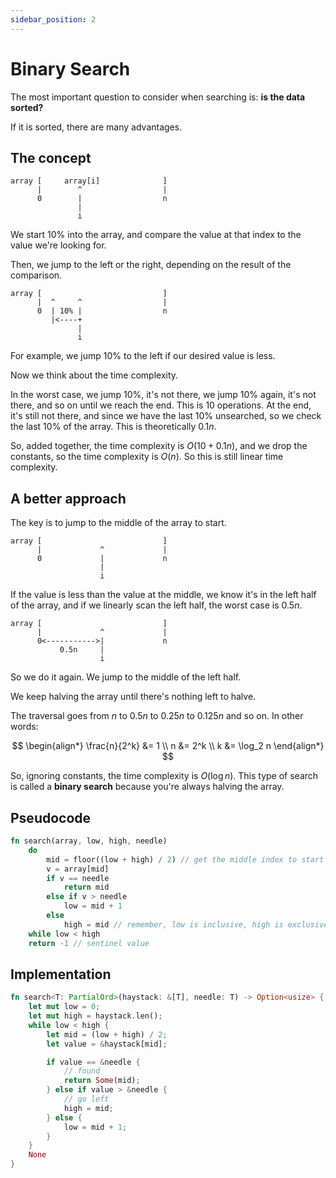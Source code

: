 ```yaml
---
sidebar_position: 2
---
```

# Binary Search

The most important question to consider when searching is: **is the data sorted?**

If it is sorted, there are many advantages.

## The concept

```plaintext
array [     array[i]              ]
      |        ^                  |
      0        |                  n
               |
               i
```

We start 10% into the array, and compare the value at that index to the value we're looking for.

Then, we jump to the left or the right, depending on the result of the comparison.

```plaintext
array [                           ]
      |  ^     ^                  |
      0  | 10% |                  n
         |<----+
               |
               i
```

For example, we jump 10% to the left if our desired value is less.

Now we think about the time complexity.

In the worst case, we jump 10%, it's not there, we jump 10% again, it's not there, and so on until we reach the end.
This is 10 operations. At the end, it's still not there, and since we have the last 10% unsearched, so we check the last 10% of the array.
This is theoretically $0.1n$.

So, added together, the time complexity is $O(10 + 0.1n)$, and we drop the constants, so the time complexity is $O(n)$.
So this is still linear time complexity.

## A better approach

The key is to jump to the middle of the array to start.

```plaintext
array [                           ]
      |             ^             |
      0             |             n
                    |
                    i
```

If the value is less than the value at the middle, we know it's in the left half of the array, and if we linearly scan the left half, the worst case is $0.5n$.

```plaintext
array [                           ]
      |             ^             |
      0<----------->|             n
           0.5n     |
                    i
```

So we do it again. We jump to the middle of the left half.

We keep halving the array until there's nothing left to halve.

The traversal goes from $n$ to $0.5n$ to $0.25n$ to $0.125n$ and so on.
In other words:

$$
\begin{align*}
    \frac{n}{2^k} &= 1 \\
    n &= 2^k \\
    k &= \log_2 n
\end{align*}
$$

So, ignoring constants, the time complexity is $O(\log n)$.
This type of search is called a **binary search** because you're always halving the array.

## Pseudocode

```rust
fn search(array, low, high, needle)
    do
        mid = floor((low + high) / 2) // get the middle index to start
        v = array[mid]
        if v == needle
            return mid
        else if v > needle
            low = mid + 1
        else
            high = mid // remember, low is inclusive, high is exclusive
    while low < high
    return -1 // sentinel value
```

## Implementation

```rust
fn search<T: PartialOrd>(haystack: &[T], needle: T) -> Option<usize> {
    let mut low = 0;
    let mut high = haystack.len();
    while low < high {
        let mid = (low + high) / 2;
        let value = &haystack[mid];

        if value == &needle {
            // found
            return Some(mid);
        } else if value > &needle {
            // go left
            high = mid;
        } else {
            low = mid + 1;
        }
    }
    None
}
```
